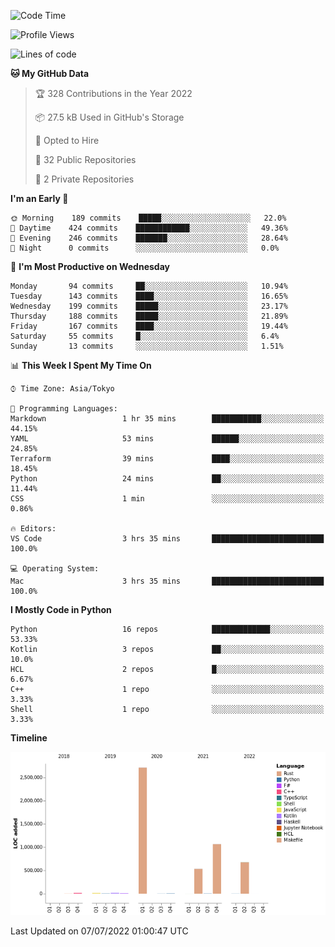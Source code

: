<!--START_SECTION:waka-->
![Code Time](http://img.shields.io/badge/Code%20Time-0%20secs-blue)

![Profile Views](http://img.shields.io/badge/Profile%20Views-0-blue)

![Lines of code](https://img.shields.io/badge/From%20Hello%20World%20I%27ve%20Written-5%20Million%20lines%20of%20code-blue)

**🐱 My GitHub Data** 

> 🏆 328 Contributions in the Year 2022
 > 
> 📦 27.5 kB Used in GitHub's Storage 
 > 
> 💼 Opted to Hire
 > 
> 📜 32 Public Repositories 
 > 
> 🔑 2 Private Repositories  
 > 
**I'm an Early 🐤** 

```text
🌞 Morning    189 commits    █████░░░░░░░░░░░░░░░░░░░░   22.0% 
🌆 Daytime    424 commits    ████████████░░░░░░░░░░░░░   49.36% 
🌃 Evening    246 commits    ███████░░░░░░░░░░░░░░░░░░   28.64% 
🌙 Night      0 commits      ░░░░░░░░░░░░░░░░░░░░░░░░░   0.0%

```
📅 **I'm Most Productive on Wednesday** 

```text
Monday       94 commits     ██░░░░░░░░░░░░░░░░░░░░░░░   10.94% 
Tuesday      143 commits    ████░░░░░░░░░░░░░░░░░░░░░   16.65% 
Wednesday    199 commits    █████░░░░░░░░░░░░░░░░░░░░   23.17% 
Thursday     188 commits    █████░░░░░░░░░░░░░░░░░░░░   21.89% 
Friday       167 commits    ████░░░░░░░░░░░░░░░░░░░░░   19.44% 
Saturday     55 commits     █░░░░░░░░░░░░░░░░░░░░░░░░   6.4% 
Sunday       13 commits     ░░░░░░░░░░░░░░░░░░░░░░░░░   1.51%

```


📊 **This Week I Spent My Time On** 

```text
⌚︎ Time Zone: Asia/Tokyo

💬 Programming Languages: 
Markdown                 1 hr 35 mins        ███████████░░░░░░░░░░░░░░   44.15% 
YAML                     53 mins             ██████░░░░░░░░░░░░░░░░░░░   24.85% 
Terraform                39 mins             ████░░░░░░░░░░░░░░░░░░░░░   18.45% 
Python                   24 mins             ██░░░░░░░░░░░░░░░░░░░░░░░   11.44% 
CSS                      1 min               ░░░░░░░░░░░░░░░░░░░░░░░░░   0.86%

🔥 Editors: 
VS Code                  3 hrs 35 mins       █████████████████████████   100.0%

💻 Operating System: 
Mac                      3 hrs 35 mins       █████████████████████████   100.0%

```

**I Mostly Code in Python** 

```text
Python                   16 repos            █████████████░░░░░░░░░░░░   53.33% 
Kotlin                   3 repos             ██░░░░░░░░░░░░░░░░░░░░░░░   10.0% 
HCL                      2 repos             █░░░░░░░░░░░░░░░░░░░░░░░░   6.67% 
C++                      1 repo              ░░░░░░░░░░░░░░░░░░░░░░░░░   3.33% 
Shell                    1 repo              ░░░░░░░░░░░░░░░░░░░░░░░░░   3.33%

```


**Timeline**

![Chart not found](https://raw.githubusercontent.com/kitagawa-hr/kitagawa-hr/main/charts/bar_graph.png) 


 Last Updated on 07/07/2022 01:00:47 UTC
<!--END_SECTION:waka-->
